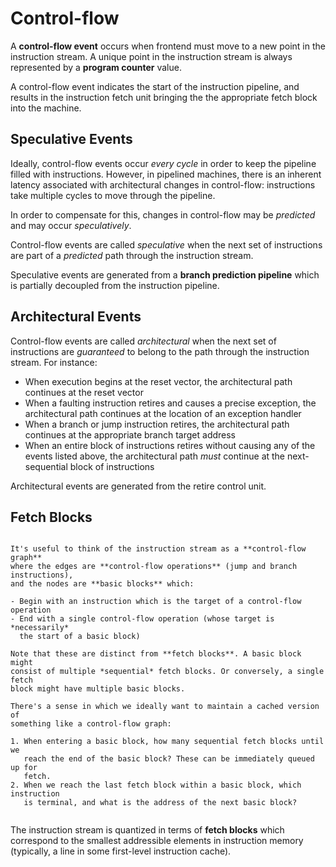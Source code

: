 # Control-flow

A **control-flow event** occurs when frontend must move to a new point in 
the instruction stream. A unique point in the instruction stream is always
represented by a **program counter** value. 

A control-flow event indicates the start of the instruction pipeline, and 
results in the instruction fetch unit bringing the the appropriate fetch block 
into the machine.

## Speculative Events

Ideally, control-flow events occur *every cycle* in order to keep the pipeline 
filled with instructions. However, in pipelined machines, there is an inherent 
latency associated with architectural changes in control-flow: instructions
take multiple cycles to move through the pipeline. 

In order to compensate for this, changes in control-flow may be *predicted* 
and may occur *speculatively*.

Control-flow events are called *speculative* when the next set of 
instructions are part of a *predicted* path through the instruction 
stream. 

Speculative events are generated from a **branch prediction pipeline**
which is partially decoupled from the instruction pipeline.

## Architectural Events

Control-flow events are called *architectural* when the next set 
of instructions are *guaranteed* to belong to the path through the instruction 
stream. For instance:

- When execution begins at the reset vector, the architectural path continues
  at the reset vector
- When a faulting instruction retires and causes a precise exception,
  the architectural path continues at the location of an exception handler
- When a branch or jump instruction retires, the architectural path continues
  at the appropriate branch target address
- When an entire block of instructions retires without causing any of the 
  events listed above, the architectural path *must* continue at the 
  next-sequential block of instructions

Architectural events are generated from the retire control unit. 

## Fetch Blocks

```admonish note

It's useful to think of the instruction stream as a **control-flow graph** 
where the edges are **control-flow operations** (jump and branch instructions),
and the nodes are **basic blocks** which: 

- Begin with an instruction which is the target of a control-flow operation
- End with a single control-flow operation (whose target is *necessarily*
  the start of a basic block)

Note that these are distinct from **fetch blocks**. A basic block might 
consist of multiple *sequential* fetch blocks. Or conversely, a single fetch 
block might have multiple basic blocks.

There's a sense in which we ideally want to maintain a cached version of 
something like a control-flow graph:

1. When entering a basic block, how many sequential fetch blocks until we 
   reach the end of the basic block? These can be immediately queued up for 
   fetch.
2. When we reach the last fetch block within a basic block, which instruction
   is terminal, and what is the address of the next basic block? 


```

The instruction stream is quantized in terms of **fetch blocks** which 
correspond to the smallest addressible elements in instruction memory 
(typically, a line in some first-level instruction cache).


